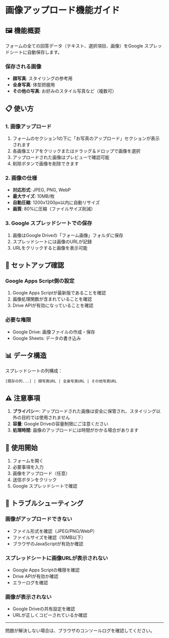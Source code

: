 # 画像アップロード機能ガイド

## 🖼️ 機能概要

フォームの全ての回答データ（テキスト、選択項目、画像）をGoogle スプレッドシートに自動保存します。

### 保存される画像
- **顔写真**: スタイリングの参考用
- **全身写真**: 体型把握用
- **その他の写真**: お好みのスタイル写真など（複数可）

## 📋 使い方

### 1. 画像アップロード
1. フォームのセクション1の下に「お写真のアップロード」セクションが表示されます
2. 各画像エリアをクリックまたはドラッグ＆ドロップで画像を選択
3. アップロードされた画像はプレビューで確認可能
4. 削除ボタンで画像を削除できます

### 2. 画像の仕様
- **対応形式**: JPEG, PNG, WebP
- **最大サイズ**: 10MB/枚
- **自動圧縮**: 1200x1200px以内に自動リサイズ
- **画質**: 80%に圧縮（ファイルサイズ削減）

### 3. Google スプレッドシートでの保存
1. 画像はGoogle Driveの「フォーム画像」フォルダに保存
2. スプレッドシートには画像のURLが記録
3. URLをクリックすると画像を表示可能

## 🔧 セットアップ確認

### Google Apps Script側の設定
1. Google Apps Scriptが最新版であることを確認
2. 画像処理関数が含まれていることを確認
3. Drive APIが有効になっていることを確認

### 必要な権限
- Google Drive: 画像ファイルの作成・保存
- Google Sheets: データの書き込み

## 📊 データ構造

スプレッドシートの列構成：
```
[既存の列...] | 顔写真URL | 全身写真URL | その他写真URL
```

## ⚠️ 注意事項

1. **プライバシー**: アップロードされた画像は安全に保管され、スタイリング以外の目的では使用されません
2. **容量**: Google Driveの容量制限にご注意ください
3. **処理時間**: 画像のアップロードには時間がかかる場合があります

## 🚀 使用開始

1. フォームを開く
2. 必要事項を入力
3. 画像をアップロード（任意）
4. 送信ボタンをクリック
5. Google スプレッドシートで確認

## 📝 トラブルシューティング

### 画像がアップロードできない
- ファイル形式を確認（JPEG/PNG/WebP）
- ファイルサイズを確認（10MB以下）
- ブラウザのJavaScriptが有効か確認

### スプレッドシートに画像URLが表示されない
- Google Apps Scriptの権限を確認
- Drive APIが有効か確認
- エラーログを確認

### 画像が表示されない
- Google Driveの共有設定を確認
- URLが正しくコピーされているか確認

---

問題が解決しない場合は、ブラウザのコンソールログを確認してください。